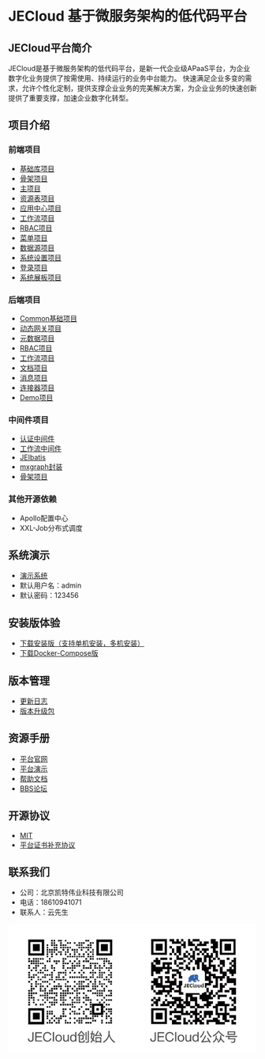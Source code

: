# JECloud 基于微服务架构的低代码平台
## JECloud平台简介
JECloud是基于微服务架构的低代码平台，是新一代企业级APaaS平台，为企业数字化业务提供了按需使用、持续运行的业务中台能力。 快速满足企业多变的需求，允许个性化定制，提供支撑企业业务的完美解决方案，为企业业务的快速创新提供了重要支撑，加速企业数字化转型。
## 项目介绍
### 前端项目
- [基础库项目](https://gitee.com/ketr/jecloud-pc-libs.git)
- [骨架项目](https://gitee.com/ketr/jecloud-pc-archetype.git)
- [主项目](https://gitee.com/ketr/jecloud-pc-admin.git)
- [资源表项目](https://gitee.com/ketr/jecloud-pc-table.git)
- [应用中心项目](https://gitee.com/ketr/jecloud-pc-function.git)
- [工作流项目](https://gitee.com/ketr/jecloud-pc-workflow.git)
- [RBAC项目](https://gitee.com/ketr/jecloud-pc-rbac.git)
- [菜单项目](https://gitee.com/ketr/jecloud-pc-menu.git)
- [数据源项目](https://gitee.com/ketr/jecloud-pc-datasource.git)
- [系统设置项目](https://gitee.com/ketr/jecloud-pc-settings.git)
- [登录项目](https://gitee.com/ketr/jecloud-pc-login.git)
- [系统展板项目](https://gitee.com/ketr/jecloud-pc-boards.git)

### 后端项目

- [Common基础项目](https://gitee.com/ketr/jecloud-common.git)
- [动态网关项目](https://gitee.com/ketr/jecloud-gateway.git)
- [元数据项目](https://gitee.com/ketr/jecloud-meta.git)
- [RBAC项目](https://gitee.com/ketr/jecloud-rbac.git)
- [工作流项目](https://gitee.com/ketr/jecloud-workflow.git)
- [文档项目](https://gitee.com/ketr/jecloud-document.git)
- [消息项目](https://gitee.com/ketr/jecloud-messasge.git)
- [连接器项目](https://gitee.com/ketr/jecloud-connector.git)
- [Demo项目](https://gitee.com/ketr/jecloud-demo.git)

### 中间件项目

- [认证中间件](https://gitee.com/ketr/jecloud-auth.git)
- [工作流中间件](https://gitee.com/ketr/jecloud-bpm.git)
- [JEIbatis](https://gitee.com/ketr/je-ibatis.git)
- [mxgraph封装](https://gitee.com/ketr/jecloud-mxgraph.git)
- [骨架项目](https://gitee.com/ketr/jecloud-service-archetype.git)

### 其他开源依赖

- Apollo配置中心
- XXL-Job分布式调度

## 系统演示

- [演示系统](http://example.jecloud.net)
- 默认用户名：admin
- 默认密码：123456

## 安装版体验

- [下载安装版（支持单机安装，多机安装）](https://jecloud.net/experience)
- [下载Docker-Compose版](https://jecloud.net/experience)

## 版本管理

- [更新日志](./CHANGELOG.md)
- [版本升级包](./upgrade/README.md)
## 资源手册

- [平台官网](http://jecloud.net)
- [平台演示](http://example.jecloud.net)
- [帮助文档](https://doc.jepaas.com/docs/je-doc-jecloud-help/je-doc-jecloud-help-1e2ka6h6mrfhi)
- [BBS论坛](http://bbs.jepaas.com)

## 开源协议
- [MIT](./LICENSE)
- [平台证书补充协议](./SUPPLEMENTAL_LICENSE.md)



## 联系我们

- 公司：北京凯特伟业科技有限公司
- 电话：18610941071
- 联系人：云先生

![公众号](docs/images/orcode.jpg)